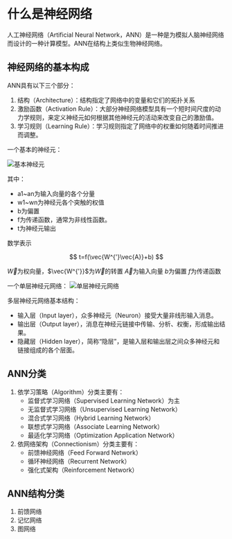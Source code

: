 # 什么是神经网络

人工神经网络（Artificial Neural Network，ANN）是一种是为模拟人脑神经网络而设计的一种计算模型。ANN在结构上类似生物神经网络。

## 神经网络的基本构成

ANN具有以下三个部分：
1. 结构（Architecture）：结构指定了网络中的变量和它们的拓扑关系
2. 激励函数（Activation Rule）：大部分神经网络模型具有一个短时间尺度的动力学规则，来定义神经元如何根据其他神经元的活动来改变自己的激励值。
3. 学习规则（Learning Rule）：学习规则指定了网络中的权重如何随着时间推进而调整。

一个基本的神经元：

![基本神经元](/img/Ncel.png)

其中：
* a1~an为输入向量的各个分量
* w1~wn为神经元各个突触的权值
* b为偏置
* f为传递函数，通常为非线性函数。
* t为神经元输出

数学表示

$$ t=f(\vec{W^{'}\vec{A}}+b) $$

$\vec{W}$为权向量，$\vec{W^{'}}$为$\vec{W}$的转置
$\vec{A}$为输入向量
$b$为偏置
$f$为传递函数

一个单层神经元网络：
![单层神经元网络](/img/SingleLayerNeuralNetwork.png)

多层神经元网络基本结构：
* 输入层（Input layer），众多神经元（Neuron）接受大量非线形输入消息。
* 输出层（Output layer），消息在神经元链接中传输、分析、权衡，形成输出结果。
* 隐藏层（Hidden layer），简称“隐层”，是输入层和输出层之间众多神经元和链接组成的各个层面。

## ANN分类

1. 依学习策略（Algorithm）分类主要有：
    * 监督式学习网络（Supervised Learning Network）为主
    * 无监督式学习网络（Unsupervised Learning Network）
    * 混合式学习网络（Hybrid Learning Network）
    * 联想式学习网络（Associate Learning Network）
    * 最适化学习网络（Optimization Application Network）
2. 依网络架构（Connectionism）分类主要有：
    * 前馈神经网络（Feed Forward Network）
    * 循环神经网络（Recurrent Network）
    * 强化式架构（Reinforcement Network）

## ANN结构分类

1. 前馈网络
2. 记忆网络
3. 图网络